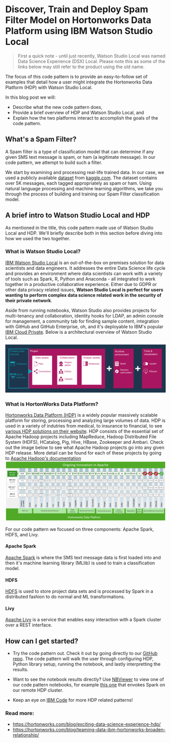 # Discover, Train and Deploy Spam Filter Model on Hortonworks Data Platform using IBM Watson Studio Local

> First a quick note - until just recently, Watson Studio Local was named Data Science Experience (DSX) Local. Please note this as some of the links below may still refer to the product using the old name.

The focus of this code pattern is to provide an easy-to-follow set of examples that detail how a user might integrate the Hortonworks Data Platform (HDP) with Watson Studio Local.

In this blog post we will:

* Describe what the new code pattern does,
* Provide a brief overview of HDP and Watson Studio Local, and
* Explain how the two platforms interact to accomplish the goals of the code pattern.

## What's a Spam Filter?

A Spam filter is a type of classification model that can determine if any given SMS text message is spam, or ham (a legitimate message). In our code pattern, we attempt to build such a filter. 

We start by examining and processing real-life trained data. In our case, we used a publicly available [dataset](https://www.kaggle.com/ishansoni/sms-spam-collection-dataset) from [kaggle.com](https://www.kaggle.com). The dataset contains over 5K messages, each tagged appropriately as spam or ham. Using natural language processing and machine learning algorithms, we take you through the process of building and training our Spam Filter classification model.

## A brief intro to Watson Studio Local and HDP

As mentioned in the title, this code pattern made use of Watson Studio Local and HDP. We'll briefly describe both in this section before diving into how we used the two together.

### What is Watson Studio Local?

[IBM Watson Studio Local](https://content-dsxlocal.mybluemix.net/docs/content/local/overview.html) is an out-of-the-box on premises solution for data scientists and data engineers. It addresses the entire Data Science life cycle and provides an environment where data scientists can work with a variety of tools such as Spark, R, Python and Anaconda - all integrated to work together in a productive collaborative experience. Either due to GDPR or other data privacy related issues, **Watson Studio Local is perfect for users wanting to perform complex data science related work in the security of their private network**.

Aside from running notebooks, Watson Studio also provides projects for multi-tenancy and collaboration, identity hooks for LDAP, an admin console for management, a community tab for finding sample content, integration with GitHub and GitHub Enterprise, oh, and it's deployable to IBM's popular [IBM Cloud Private](https://www.ibm.com/analytics/cloud-private-for-data). Below is a architectural overview of Watson Studio Local.

![](images/dsx-local-arch.png)

### What is HortonWorks Data Platform?

[Hortonworks Data Platform (HDP)](https://hortonworks.com/products/data-platforms/hdp/) is a widely popular massively scalable platform for storing, processing and analyzing large volumes of data. HDP is used in a variety of indutries from medical, to insurance to financial, to see [various HDP solutions on their website](https://hortonworks.com/solutions/). HDP consists of the essential set of Apache Hadoop projects including MapReduce, Hadoop Distributed File System (HDFS), HCatalog, Pig, Hive, HBase, Zookeeper and Ambari. Check out the image below to see what Apache Hadoop projects go into any given HDP release. More detail can be found for each of these projects by going to [Apache Hadoop's documentation](http://hadoop.apache.org/)
![](images/hdp_arch.png)

For our code pattern we focused on three components: Apache Spark, HDFS, and Livy.

#### Apache Spark

[Apache Spark](http://spark.apache.org) is where the SMS text message data is first loaded into and then it's machine learning library (MLlib) is used to train a classification model. 

#### HDFS

[HDFS](https://hortonworks.com/apache/hdfs/) is used to store project data sets and is processed by Spark in a distributed fashion to do normal and ML transformations.

#### Livy

[Apache Livy](https://livy.incubator.apache.org/) is a service that enables easy interaction with a Spark cluster over a REST interface.

## How can I get started?

* Try the code pattern out. Check it out by going directly to our [GitHub repo](https://github.com/IBM/sms-spam-filter-using-hortonworks). The code pattern will walk the user through configuring HDP, Python library setup, running the notebook, and lastly interpretting the results.

* Want to see the notebook results directly? Use [NBViewer](http://nbviewer.jupyter.org/) to view one of our code pattern notebooks, for example [this one](http://nbviewer.jupyter.org/github/IBM/sms-spam-filter-using-hortonworks/blob/master/notebooks/Spam%20Filter%20using%20Scikit%20learn%20on%20remote%20spark.jupyter.ipynb) that envokes Spark on our remote HDP cluster.

* Keep an eye on [IBM Code](https://developer.ibm.com/code/patterns/) for more HDP related patterns!

### Read more: 

* https://hortonworks.com/blog/exciting-data-science-experience-hdp/
* https://hortonworks.com/blog/teaming-data-ibm-hortonworks-broaden-relationship/
